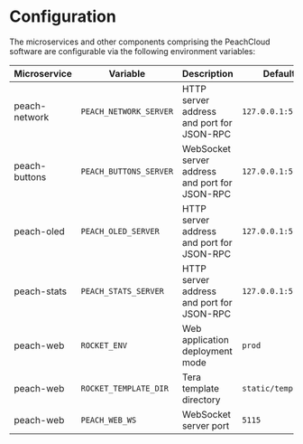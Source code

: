 # Configuration

The microservices and other components comprising the PeachCloud software are configurable via the following environment variables:

| Microservice | Variable | Description | Default |
| --- | --- | --- | --- |
| peach-network | `PEACH_NETWORK_SERVER` | HTTP server address and port for JSON-RPC | `127.0.0.1:5110` |
| peach-buttons | `PEACH_BUTTONS_SERVER` | WebSocket server address and port for JSON-RPC | `127.0.0.1:5111` |
| peach-oled | `PEACH_OLED_SERVER` | HTTP server address and port for JSON-RPC | `127.0.0.1:5112` |
| peach-stats | `PEACH_STATS_SERVER` | HTTP server address and port for JSON-RPC | `127.0.0.1:5113` |
| peach-web | `ROCKET_ENV` | Web application deployment mode | `prod` |
| peach-web | `ROCKET_TEMPLATE_DIR` | Tera template directory | `static/templates` |
| peach-web | `PEACH_WEB_WS` | WebSocket server port | `5115` |
